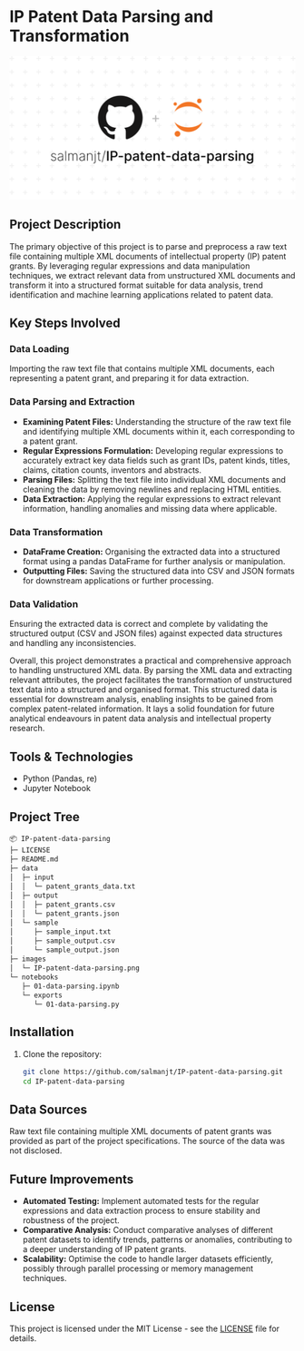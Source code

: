 # IP Patent Data Parsing and Transformation

![IP-patent-data-parsing](images/IP-patent-data-parsing.png)

## Project Description

The primary objective of this project is to parse and preprocess a raw text file containing multiple XML documents of intellectual property (IP) patent grants. By leveraging regular expressions and data manipulation techniques, we extract relevant data from unstructured XML documents and transform it into a structured format suitable for data analysis, trend identification and machine learning applications related to patent data.

## Key Steps Involved

### Data Loading

Importing the raw text file that contains multiple XML documents, each representing a patent grant, and preparing it for data extraction.

### Data Parsing and Extraction

-   **Examining Patent Files:** Understanding the structure of the raw text file and identifying multiple XML documents within it, each corresponding to a patent grant.
-   **Regular Expressions Formulation:** Developing regular expressions to accurately extract key data fields such as grant IDs, patent kinds, titles, claims, citation counts, inventors and abstracts.
-   **Parsing Files:** Splitting the text file into individual XML documents and cleaning the data by removing newlines and replacing HTML entities.
-   **Data Extraction:** Applying the regular expressions to extract relevant information, handling anomalies and missing data where applicable.

### Data Transformation

-   **DataFrame Creation:** Organising the extracted data into a structured format using a pandas DataFrame for further analysis or manipulation.
-   **Outputting Files:** Saving the structured data into CSV and JSON formats for downstream applications or further processing.

### Data Validation

Ensuring the extracted data is correct and complete by validating the structured output (CSV and JSON files) against expected data structures and handling any inconsistencies.

Overall, this project demonstrates a practical and comprehensive approach to handling unstructured XML data. By parsing the XML data and extracting relevant attributes, the project facilitates the transformation of unstructured text data into a structured and organised format. This structured data is essential for downstream analysis, enabling insights to be gained from complex patent-related information. It lays a solid foundation for future analytical endeavours in patent data analysis and intellectual property research.

## Tools & Technologies

-   Python (Pandas, re)
-   Jupyter Notebook

## Project Tree

```
📦 IP-patent-data-parsing
├─ LICENSE
├─ README.md
├─ data
│  ├─ input
│  │  └─ patent_grants_data.txt
│  ├─ output
│  │  ├─ patent_grants.csv
│  │  └─ patent_grants.json
│  └─ sample
│     ├─ sample_input.txt
│     ├─ sample_output.csv
│     └─ sample_output.json
├─ images
│  └─ IP-patent-data-parsing.png
└─ notebooks
   ├─ 01-data-parsing.ipynb
   └─ exports
      └─ 01-data-parsing.py
```

## Installation

1. Clone the repository:

    ```bash
    git clone https://github.com/salmanjt/IP-patent-data-parsing.git
    cd IP-patent-data-parsing
    ```

## Data Sources

Raw text file containing multiple XML documents of patent grants was provided as part of the project specifications. The source of the data was not disclosed.

## Future Improvements

-   **Automated Testing:** Implement automated tests for the regular expressions and data extraction process to ensure stability and robustness of the project.
-   **Comparative Analysis:** Conduct comparative analyses of different patent datasets to identify trends, patterns or anomalies, contributing to a deeper understanding of IP patent grants.
-   **Scalability:** Optimise the code to handle larger datasets efficiently, possibly through parallel processing or memory management techniques.

## License

This project is licensed under the MIT License - see the [LICENSE](https://github.com/salmanjt/US-patent-data-parsing/blob/main/LICENSE) file for details.
